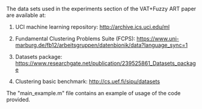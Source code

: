 The data sets used in the experiments section of the VAT+Fuzzy ART paper are available at:

1. UCI machine learning repository: http://archive.ics.uci.edu/ml

2. Fundamental Clustering Problems Suite (FCPS): https://www.uni-marburg.de/fb12/arbeitsgruppen/datenbionik/data?language_sync=1

3. Datasets package: https://www.researchgate.net/publication/239525861_Datasets_package

4. Clustering basic benchmark: http://cs.uef.fi/sipu/datasets

The "main_example.m" file contains an example of usage of the code provided.